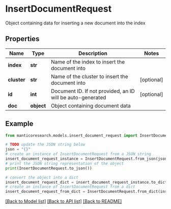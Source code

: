 # InsertDocumentRequest

Object containing data for inserting a new document into the index 

## Properties

Name | Type | Description | Notes
------------ | ------------- | ------------- | -------------
**index** | **str** | Name of the index to insert the document into | 
**cluster** | **str** | Name of the cluster to insert the document into | [optional] 
**id** | **int** | Document ID. If not provided, an ID will be auto-generated  | [optional] 
**doc** | **object** | Object containing document data  | 

## Example

```python
from manticoresearch.models.insert_document_request import InsertDocumentRequest

# TODO update the JSON string below
json = "{}"
# create an instance of InsertDocumentRequest from a JSON string
insert_document_request_instance = InsertDocumentRequest.from_json(json)
# print the JSON string representation of the object
print(InsertDocumentRequest.to_json())

# convert the object into a dict
insert_document_request_dict = insert_document_request_instance.to_dict()
# create an instance of InsertDocumentRequest from a dict
insert_document_request_from_dict = InsertDocumentRequest.from_dict(insert_document_request_dict)
```
[[Back to Model list]](../README.md#documentation-for-models) [[Back to API list]](../README.md#documentation-for-api-endpoints) [[Back to README]](../README.md)


